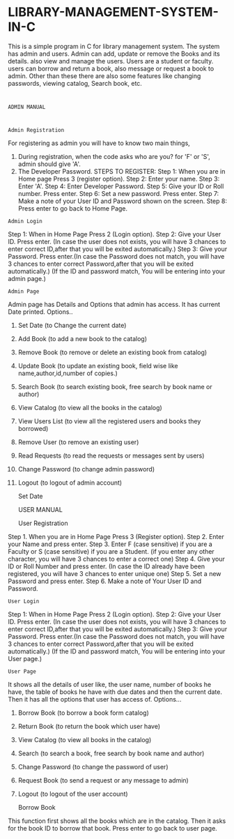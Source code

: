 # LIBRARY-MANAGEMENT-SYSTEM-IN-C
This is a simple program in C for library management system. The system has admin and users.
Admin can add, update or remove the Books and its details. also view and manage the users. 
Users are a student or faculty. users can borrow and return a book, also message or request a book to admin. 
Other than these there are also some features like changing passwords, viewing catalog, Search book, etc.


#
    ADMIN MANUAL
#
    Admin Registration

For registering as admin you will have to know two main things,
  1. During registration, when the code asks who are you? for 'F' or 'S', admin should give 'A'.
  2. The Developer Password.
  STEPS TO REGISTER:
Step 1: When you are in Home page Press 3 (register option).
  Step 2: Enter your name.
  Step 3: Enter 'A'.
  Step 4: Enter Developer Password.
  Step 5: Give your ID or Roll number. Press enter.
  Step 6: Set a new password. Press enter.
  Step 7: Make a note of your User ID and Password shown on the screen.
  Step 8: Press enter to go back to Home Page.

    Admin Login

Step 1: When in Home Page Press 2 (Login option).
Step 2: Give your User ID. Press enter. (In case the user does not exists, you will have 3 chances
        to enter correct ID,after that you will be exited automatically.)
Step 3: Give your Password. Press enter.(In case the Password does not match, you will have 3 chances
        to enter correct Password,after that you will be exited automatically.)
(If the ID and password match, You will be entering into your admin page.)

    Admin Page

Admin page has Details and Options that admin has access.
It has current Date printed.
Options..
1. Set Date (to Change the current date)
2. Add Book (to add a new book to the catalog)
3. Remove Book (to remove or delete an existing book from catalog)
4. Update Book (to update an existing book, field wise like name,author,id,number of copies.)
5. Search Book (to search existing book, free search by book name or author)
6. View Catalog (to view all the books in the catalog)
7. View Users List (to view all the registered users and books they borrowed)
8. Remove User (to remove an existing user)
9. Read Requests (to read the requests or messages sent by users)
10. Change Password (to change admin password)
11. Logout (to logout of admin account)

    Set Date



    USER MANUAL

    User Registration

Step 1. When you are in Home Page Press 3 (Register option).
Step 2. Enter your Name and press enter.
Step 3. Enter F (case sensitive) if you are a Faculty or
              S (case sensitive) if you are a Student. 
        (if you enter any other character, you will have 3 chances to enter a correct one)
Step 4. Give your ID or Roll Number and press enter.
        (In case the ID already have been registered, you will have 3 chances to enter unique one)
Step 5. Set a new Password and press enter.
Step 6. Make a note of Your User ID and Password.

    User Login

Step 1: When in Home Page Press 2 (Login option).
Step 2: Give your User ID. Press enter. (In case the user does not exists, you will have 3 chances
        to enter correct ID,after that you will be exited automatically.)
Step 3: Give your Password. Press enter.(In case the Password does not match, you will have 3 chances
        to enter correct Password,after that you will be exited automatically.)
        (If the ID and password match, You will be entering into your User page.)

    User Page

It shows all the details of user like, the user name, number of books he have, the table of books he have
with due dates and then the current date. Then it has all the options that user has access of.
Options...
1. Borrow Book (to borrow a book form catalog)
2. Return Book (to return the book which user have)
3. View Catalog (to view all books in the catalog)
4. Search (to search a book, free search by book name and author)
5. Change Password (to change the password of user)
6. Request Book (to send a request or any message to admin)
7. Logout (to logout of the user account)

    Borrow Book

This function first shows all the books which are in the catalog.
Then it asks for the book ID to borrow that book.
Press enter to go back to user page.

